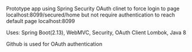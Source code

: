 Prototype app using Spring Security OAuth clinet to force login to page 
localhost:8099/secured/home but not require authentication to reach 
default page localhost:8099

Uses: Spring Boot(2.13), WebMVC, Security, OAuth Client Lombok, Java 8
 
Github is used for OAuth authentication
